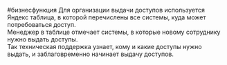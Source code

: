 #бизнесфункция 
Для организации выдачи доступов используется Яндекс таблица, в которой перечислены все системы, куда может потребоваться доступ.  
Менеджер в таблице отмечает системы, в которые новому сотруднику нужно выдать доступы.  
Так техническая поддержка узнает, кому и какие доступы нужно выдать, и заблаговременно начинает выдачу доступов.